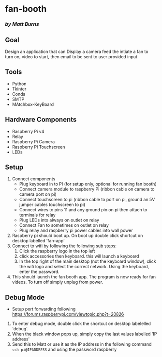 # fan-booth
### *by Matt Burns*

## Goal
Design an application that can Display a camera feed the intiate a fan to turn on, video to start, then email to be sent to user provided input

## Tools
* Python
* Tkinter
* Conda
* SMTP
* MAtchbox-KeyBoard

## Hardware Components
* Raspberry Pi v4
* Relay
* Raspberry Pi Camera
* Raspberry Pi Touchscreen
* LEDs

## Setup
1. Connect components
    * Plug keyboard in to PI (for setup only, optional for running fan booth)
    * Connect camera module to raspberry Pi (ribbon cable on camera to camera port on pi)
    * Connect touchscreen to pi (ribbon cable to port on pi, ground an 5V jumper cables touchscreen to pi)
    * Connect wires to pins 11 and any ground pin on pi then attach to terminals for relay
    * Plug LEDs into always on outlet on relay
    * Connect Fan to sometimes on outlet on relay
    * Plug relay and raspberry pi power cables into wall power
2. Raspberry pi should boot up. On boot up double click shortcut on desktop labelled 'fan-app'
3. Connect to wifi by following the following sub steps:
    1. Click the raspberry logo in the top left
    2. click accessories then keyboard.  this will launch a keyboard
    3. In the top right of the main desktop (not the keyboard window), click the wifi logo and select the correct network.  Using the keyboard, enter the password.
4. This should launch the fan booth app. The program is now ready for fan videos.  To turn off simply unplug from power.

## Debug Mode
* Setup port forwarding following https://forums.raspberrypi.com/viewtopic.php?t=20826
1. To enter debug mode, double click the shortcut on desktop labelelled 'debug'.
2. When the black window pops up, simply copy the last values labelled 'IP address'
3. Send this to Matt or use it as the IP address in the following command
```ssh pi@IPADDRESS```
and using the password raspberry
